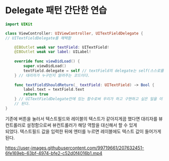 Delegate 패턴 간단한 연습
======

```swift
import UIKit

class ViewController: UIViewController, UITextFieldDelegate { 
// UITextFieldDelegate를 채택함

    @IBOutlet weak var textField: UITextField!
    @IBOutlet weak var label: UILabel!
    
    override func viewDidLoad() {
        super.viewDidLoad()
        textField.delegate = self // textField의 delegate는 self(스스로를 지칭) -> ViewController 클래스
    } // 대리자가 누구인지 알려주는 코드이다.
    
    func textFieldShouldReturn(_ textField: UITextField) -> Bool { 
        label.text = textField.text
        return true
    } // UITextFieldDelegate안에 있는 함수로써 우리가 하고 구현하고 싶은 일을 이 함수에게 맡기면 
    // 된다. 
}
```

기존에 버튼을 눌러서 텍스트필드와 레이블의 텍스트가 같아지게끔 했다면 대리자를 뷰컨트롤러로 설정함으로써 뷰컨트롤러가 해당 역할을 대신해서 할 수 있게     
되었다. 텍스트필드 값을 입력한 뒤에 엔터를 누르면 레이블에도 텍스트 값이 들어가게 된다.     

https://user-images.githubusercontent.com/99719661/207632451-6fe169eb-63bf-4974-bfe2-c52d0f4016b1.mp4


